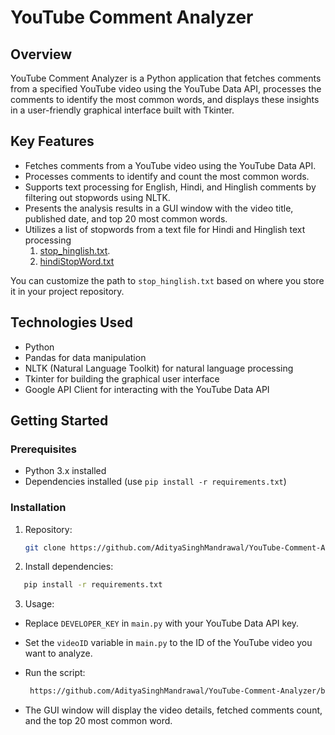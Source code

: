 # YouTube Comment Analyzer

## Overview
YouTube Comment Analyzer is a Python application that fetches comments from a specified YouTube video using the YouTube Data API, processes the comments to identify the most common words, and displays these insights in a user-friendly graphical interface built with Tkinter.

## Key Features
- Fetches comments from a YouTube video using the YouTube Data API.
- Processes comments to identify and count the most common words.
- Supports text processing for English, Hindi, and Hinglish comments by filtering out stopwords using NLTK.
- Presents the analysis results in a GUI window with the video title, published date, and top 20 most common words.
- Utilizes a list of stopwords from a text file for Hindi and Hinglish text processing
  1. [stop_hinglish.txt](https://github.com/AdityaSinghMandrawal/YouTube-Comment-Analyzer/blob/main/stop_hinglish.txt).
  2. [hindiStopWord.txt](https://github.com/AdityaSinghMandrawal/YouTube-Comment-Analyzer/blob/main/hindiStopWords.txt)

You can customize the path to `stop_hinglish.txt` based on where you store it in your project repository.

## Technologies Used
- Python
- Pandas for data manipulation
- NLTK (Natural Language Toolkit) for natural language processing
- Tkinter for building the graphical user interface
- Google API Client for interacting with the YouTube Data API

## Getting Started
### Prerequisites
- Python 3.x installed
- Dependencies installed (use `pip install -r requirements.txt`)

### Installation
1. Repository:
   ```bash
   git clone https://github.com/AdityaSinghMandrawal/YouTube-Comment-Analyzer
2. Install dependencies:
```bash
   pip install -r requirements.txt
```
3. Usage:

- Replace `DEVELOPER_KEY` in `main.py` with your YouTube Data API key.
- Set the `videoID` variable in `main.py` to the ID of the YouTube video you want to analyze.
- Run the script:

  ```bash
   https://github.com/AdityaSinghMandrawal/YouTube-Comment-Analyzer/blob/main/commentAnalyzer2.py
  ```
- The GUI window will display the video details, fetched comments count, and the top 20 most common word.
  


